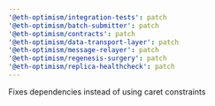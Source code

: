 ```yaml
---
'@eth-optimism/integration-tests': patch
'@eth-optimism/batch-submitter': patch
'@eth-optimism/contracts': patch
'@eth-optimism/data-transport-layer': patch
'@eth-optimism/message-relayer': patch
'@eth-optimism/regenesis-surgery': patch
'@eth-optimism/replica-healthcheck': patch
---
```


Fixes dependencies instead of using caret constraints
